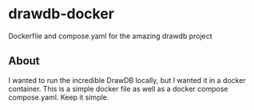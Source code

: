 # drawdb-docker
Dockerfile and compose.yaml for the amazing drawdb project

## About
I wanted to run the incredible DrawDB locally, but I wanted it in a docker container. This is a simple docker file as well as a docker compose compose.yaml. Keep it simple.
